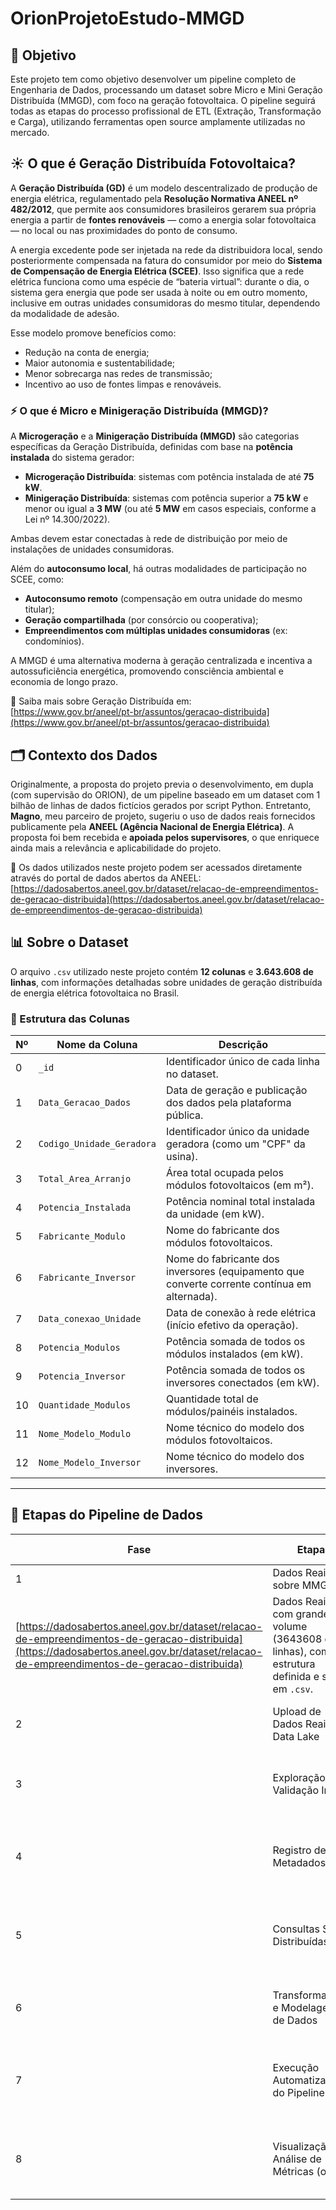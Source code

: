 # OrionProjetoEstudo-MMGD

## 🎯 Objetivo

Este projeto tem como objetivo desenvolver um pipeline completo de Engenharia de Dados, processando um dataset sobre Micro e Mini Geração Distribuída (MMGD), com foco na geração fotovoltaica. O pipeline seguirá todas as etapas do processo profissional de ETL (Extração, Transformação e Carga), utilizando ferramentas open source amplamente utilizadas no mercado.

## ☀️ O que é Geração Distribuída Fotovoltaica?

A **Geração Distribuída (GD)** é um modelo descentralizado de produção de energia elétrica, regulamentado pela **Resolução Normativa ANEEL nº 482/2012**, que permite aos consumidores brasileiros gerarem sua própria energia a partir de **fontes renováveis** — como a energia solar fotovoltaica — no local ou nas proximidades do ponto de consumo. 

A energia excedente pode ser injetada na rede da distribuidora local, sendo posteriormente compensada na fatura do consumidor por meio do **Sistema de Compensação de Energia Elétrica (SCEE)**. Isso significa que a rede elétrica funciona como uma espécie de “bateria virtual”: durante o dia, o sistema gera energia que pode ser usada à noite ou em outro momento, inclusive em outras unidades consumidoras do mesmo titular, dependendo da modalidade de adesão.

Esse modelo promove benefícios como:
- Redução na conta de energia;
- Maior autonomia e sustentabilidade;
- Menor sobrecarga nas redes de transmissão;
- Incentivo ao uso de fontes limpas e renováveis.

### ⚡ O que é Micro e Minigeração Distribuída (MMGD)?

A **Microgeração** e a **Minigeração Distribuída (MMGD)** são categorias específicas da Geração Distribuída, definidas com base na **potência instalada** do sistema gerador:

- **Microgeração Distribuída**: sistemas com potência instalada de até **75 kW**.
- **Minigeração Distribuída**: sistemas com potência superior a **75 kW** e menor ou igual a **3 MW** (ou até **5 MW** em casos especiais, conforme a Lei nº 14.300/2022).

Ambas devem estar conectadas à rede de distribuição por meio de instalações de unidades consumidoras.

Além do **autoconsumo local**, há outras modalidades de participação no SCEE, como:
- **Autoconsumo remoto** (compensação em outra unidade do mesmo titular);
- **Geração compartilhada** (por consórcio ou cooperativa);
- **Empreendimentos com múltiplas unidades consumidoras** (ex: condomínios).

A MMGD é uma alternativa moderna à geração centralizada e incentiva a autossuficiência energética, promovendo consciência ambiental e economia de longo prazo.

🔗 Saiba mais sobre Geração Distribuída em:  
[https://www.gov.br/aneel/pt-br/assuntos/geracao-distribuida](https://www.gov.br/aneel/pt-br/assuntos/geracao-distribuida)

## 🗂️ Contexto dos Dados

Originalmente, a proposta do projeto previa o desenvolvimento, em dupla (com supervisão do ORION), de um pipeline baseado em um dataset com 1 bilhão de linhas de dados fictícios gerados por script Python. Entretanto, **Magno**, meu parceiro de projeto, sugeriu o uso de dados reais fornecidos publicamente pela **ANEEL (Agência Nacional de Energia Elétrica)**. A proposta foi bem recebida e **apoiada pelos supervisores**, o que enriquece ainda mais a relevância e aplicabilidade do projeto.

🔗 Os dados utilizados neste projeto podem ser acessados diretamente através do portal de dados abertos da ANEEL:  
[https://dadosabertos.aneel.gov.br/dataset/relacao-de-empreendimentos-de-geracao-distribuida](https://dadosabertos.aneel.gov.br/dataset/relacao-de-empreendimentos-de-geracao-distribuida)

## 📊 Sobre o Dataset

O arquivo `.csv` utilizado neste projeto contém **12 colunas** e **3.643.608 de linhas**, com informações detalhadas sobre unidades de geração distribuída de energia elétrica fotovoltaica no Brasil.

### 📁 Estrutura das Colunas

| Nº | Nome da Coluna              | Descrição                                                                                  |
|----|-----------------------------|--------------------------------------------------------------------------------------------|
| 0  | `_id`                       | Identificador único de cada linha no dataset.                                              |
| 1  | `Data_Geracao_Dados`        | Data de geração e publicação dos dados pela plataforma pública.                           |
| 2  | `Codigo_Unidade_Geradora`   | Identificador único da unidade geradora (como um "CPF" da usina).                         |
| 3  | `Total_Area_Arranjo`        | Área total ocupada pelos módulos fotovoltaicos (em m²).                                   |
| 4  | `Potencia_Instalada`        | Potência nominal total instalada da unidade (em kW).                                      |
| 5  | `Fabricante_Modulo`         | Nome do fabricante dos módulos fotovoltaicos.                                             |
| 6  | `Fabricante_Inversor`       | Nome do fabricante dos inversores (equipamento que converte corrente contínua em alternada). |
| 7  | `Data_conexao_Unidade`      | Data de conexão à rede elétrica (início efetivo da operação).                             |
| 8  | `Potencia_Modulos`          | Potência somada de todos os módulos instalados (em kW).                                   |
| 9  | `Potencia_Inversor`         | Potência somada de todos os inversores conectados (em kW).                                |
| 10 | `Quantidade_Modulos`        | Quantidade total de módulos/painéis instalados.                                           |
| 11 | `Nome_Modelo_Modulo`        | Nome técnico do modelo dos módulos fotovoltaicos.                                         |
| 12 | `Nome_Modelo_Inversor`      | Nome técnico do modelo dos inversores.                                                    |

---

## 🔄 Etapas do Pipeline de Dados

| Fase | Etapa                                    | Ferramenta(s)                       | Descrição                                                                                                                                             | Status Atual |
|------|------------------------------------------|-------------------------------------|-------------------------------------------------------------------------------------------------------------------------------------------------------|--------------|
| 1    | Dados Reais sobre MMGD              | Ver em:  
[https://dadosabertos.aneel.gov.br/dataset/relacao-de-empreendimentos-de-geracao-distribuida](https://dadosabertos.aneel.gov.br/dataset/relacao-de-empreendimentos-de-geracao-distribuida)      | Dados Reais com grande volume (3643608 de linhas), com estrutura definida e salva em `.csv`.                          | ✅ Feito |
| 2    | Upload de Dados Reais no Data Lake       | MinIO                               | Upload de dados reais da ANEEL no bucket `landing-zone` (camada Bronze).                                                                             | ✅ Feito      |
| 3    | Exploração e Validação Inicial           | DuckDB                              | Conexão local ou via S3 para análise exploratória dos dados (contagem, tipos, estatísticas, consistência básica).                                    | 🔄 Em andamento |
| 4    | Registro de Metadados                    | Hive Metastore                      | Criação de tabelas externas vinculadas ao dataset armazenado no MinIO (definindo esquemas, particionamentos etc).                                    | Não iniciada |
| 5    | Consultas SQL Distribuídas               | Trino (Presto)                      | Execução de queries sobre os dados brutos e transformados, conectando Trino ao Hive Metastore e aos buckets do MinIO.                                | Não iniciada |
| 6    | Transformações e Modelagem de Dados      | DBT                                 | Criação de modelos em três camadas: `staging` (tipos), `intermediate` (limpeza/enriquecimento) e `mart` (fatos/dimensões).                           | Não iniciada |
| 7    | Execução Automatizada do Pipeline        | Apache Airflow                      | Orquestração de todas as etapas anteriores em um DAG com tarefas encadeadas (geração, upload, validação, DBT etc.).                                  | Não iniciada |
| 8    | Visualização e Análise de Métricas (op.) | Superset ou Metabase (opcional)     | Criação de dashboards com métricas extraídas das tabelas da camada Gold para análise de negócio ou exploração interativa.                            | Não iniciada |
